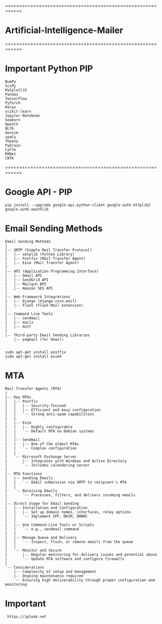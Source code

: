 ============================================================
# Artificial-Intelligence-Mailer


============================================================
# Important Python PIP

    NumPy
    SciPy
    Matplotlib
    Pandas
    TensorFlow
    PyTorch
    Keras
    scikit-learn
    Jupyter Notebook
    Seaborn
    OpenCV
    NLTK
    Gensim
    spaCy
    Theano
    Pybrain
    Caffe
    MXNet
    CNTK
============================================================


# Google API - PIP 

    pip install --upgrade google-api-python-client google-auth-httplib2 google-auth-oauthlib


# Email Sending Methods

    Email Sending Methods
    |
    |-- SMTP (Simple Mail Transfer Protocol)
    |   |-- smtplib (Python Library)
    |   |-- Postfix (Mail Transfer Agent)
    |   |-- Exim (Mail Transfer Agent)
    |
    |-- API (Application Programming Interface)
    |   |-- Gmail API
    |   |-- SendGrid API
    |   |-- Mailgun API
    |   |-- Amazon SES API
    |
    |-- Web Framework Integrations
    |   |-- Django (django.core.mail)
    |   |-- Flask (Flask-Mail extension)
    |
    |-- Command Line Tools
    |   |-- sendmail
    |   |-- mailx
    |   |-- mutt
    |
    |-- Third-party Email Sending Libraries
        |-- yagmail (for Gmail)


    sudo apt-get install postfix
    sudo apt-get install exim4



# MTA 

    Mail Transfer Agents (MTA)
    |
    |-- Key MTAs
    |   |-- Postfix
    |   |   |-- Security-focused
    |   |   |-- Efficient and easy configuration
    |   |   `-- Strong anti-spam capabilities
    |   |
    |   |-- Exim
    |   |   |-- Highly configurable
    |   |   `-- Default MTA on Debian systems
    |   |
    |   |-- Sendmail
    |   |   |-- One of the oldest MTAs
    |   |   `-- Complex configuration
    |   |
    |   `-- Microsoft Exchange Server
    |       |-- Integrates with Windows and Active Directory
    |       `-- Includes calendaring server
    |
    |-- MTA Functions
    |   |-- Sending Emails
    |   |   `-- Email submission via SMTP to recipient's MTA
    |   |
    |   `-- Receiving Emails
    |       `-- Processes, filters, and delivers incoming emails
    |
    |-- Direct Usage for Email Sending
    |   |-- Installation and Configuration
    |   |   |-- Set up domain names, interfaces, relay options
    |   |   `-- Implement SPF, DKIM, DMARC
    |   |
    |   |-- Use Command-Line Tools or Scripts
    |   |   `-- e.g., sendmail command
    |   |
    |   |-- Manage Queue and Delivery
    |   |   `-- Inspect, flush, or remove emails from the queue
    |   |
    |   `-- Monitor and Secure
    |       |-- Regular monitoring for delivery issues and potential abuse
    |       `-- Update MTA software and configure firewalls
    |
    `-- Considerations
        |-- Complexity of setup and management
        |-- Ongoing maintenance required
        `-- Ensuring high deliverability through proper configuration and monitoring





# Important
     https://ipleak.net